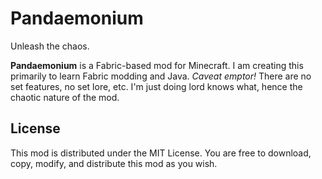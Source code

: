 # Pandaemonium
Unleash the chaos.

**Pandaemonium** is a Fabric-based mod for Minecraft. I am creating this primarily to learn Fabric modding and Java. *Caveat emptor!* There are no set features, no set lore, etc. I'm just doing lord knows what, hence the chaotic nature of the mod.

## License

This mod is distributed under the MIT License. You are free to download, copy, modify, and distribute this mod as you wish.